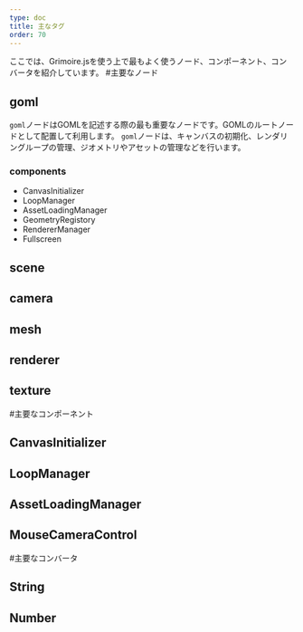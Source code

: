 ```yaml
---
type: doc
title: 主なタグ
order: 70
---
```


ここでは、Grimoire.jsを使う上で最もよく使うノード、コンポーネント、コンバータを紹介しています。
#主要なノード
## goml
`goml`ノードはGOMLを記述する際の最も重要なノードです。GOMLのルートノードとして配置して利用します。
`goml`ノードは、キャンバスの初期化、レンダリングループの管理、ジオメトリやアセットの管理などを行います。
### components

- CanvasInitializer
- LoopManager
- AssetLoadingManager
- GeometryRegistory
- RendererManager
- Fullscreen

## scene
## camera
## mesh
## renderer
## texture


#主要なコンポーネント
## CanvasInitializer
## LoopManager
## AssetLoadingManager
## MouseCameraControl

#主要なコンバータ
## String
## Number
